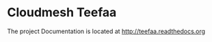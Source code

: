 Cloudmesh Teefaa
=================

The project Documentation is located at http://teefaa.readthedocs.org
